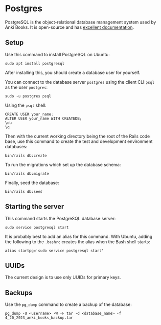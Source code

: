 # Postgres

PostgreSQL is the object-relational database management system used by Anki Books. It is open-source and has [excellent documentation](https://www.postgresql.org/docs/14/index.html).

## Setup

Use this command to install PostgreSQL on Ubuntu:

```
sudo apt install postgresql
```

After installing this, you should create a database user for yourself.

You can connect to the database server `postgres` using the client CLI `psql` as the user `postgres`:

```
sudo -u postgres psql
```

Using the `psql` shell:

```
CREATE USER your_name;
ALTER USER your_name WITH CREATEDB;
\du
\q
```

Then with the current working directory being the root of the Rails code base, use this command to create the test and development environment databases:

```
bin/rails db:create
```

To run the migrations which set up the database schema:

```
bin/rails db:migrate
```

Finally, seed the database:

```
bin/rails db:seed
```

## Starting the server

This command starts the PostgreSQL database server:

```
sudo service postgresql start
```

It is probably best to add an alias for this command. With Ubuntu, adding the following to the `.bashrc` creates the alias when the Bash shell starts:

`alias startpg='sudo service postgresql start'`

## UUIDs

The current design is to use only UUIDs for primary keys.

## Backups

Use the `pg_dump` command to create a backup of the database:

```
pg_dump -U <username> -W -F tar -d <database_name> -f 4_20_2023_anki_books_backup.tar
```
